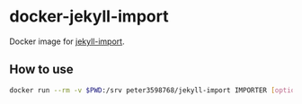 # docker-jekyll-import

Docker image for [jekyll-import](https://github.com/jekyll/jekyll-import).

## How to use

```bash
docker run --rm -v $PWD:/srv peter3598768/jekyll-import IMPORTER [options]
```
